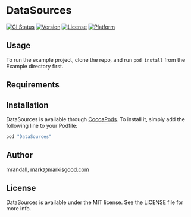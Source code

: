 # DataSources

[![CI Status](http://img.shields.io/travis/mrandall/DataSources.svg?style=flat)](https://travis-ci.org/mrandall/DataSources)
[![Version](https://img.shields.io/cocoapods/v/DataSources.svg?style=flat)](http://cocoapods.org/pods/DataSources)
[![License](https://img.shields.io/cocoapods/l/DataSources.svg?style=flat)](http://cocoapods.org/pods/DataSources)
[![Platform](https://img.shields.io/cocoapods/p/DataSources.svg?style=flat)](http://cocoapods.org/pods/DataSources)

## Usage

To run the example project, clone the repo, and run `pod install` from the Example directory first.

## Requirements

## Installation

DataSources is available through [CocoaPods](http://cocoapods.org). To install
it, simply add the following line to your Podfile:

```ruby
pod "DataSources"
```

## Author

mrandall, mark@markisgood.com

## License

DataSources is available under the MIT license. See the LICENSE file for more info.
